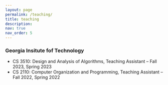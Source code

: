 ```yaml
---
layout: page
permalink: /teaching/
title: teaching
description:
nav: true
nav_order: 5
---
```


<!-- For now, this page is assumed to be a static description of your courses. You can convert it to a collection similar to `_projects/` so that you can have a dedicated page for each course.

Organize your courses by years, topics, or universities, however you like! -->

### Georgia Insitute fof Technology
- CS 3510: Design and Analysis of Algorithms, Teaching Assistant – Fall 2023, Spring 2023
- CS 2110: Computer Organization and Programming, Teaching Assistant – Fall 2022, Spring 2022
